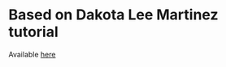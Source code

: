# Based on Dakota Lee Martinez tutorial

Available [here](https://dakotaleemartinez.com/tutorials/hugo-and-tailwind-css/
)

